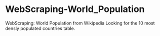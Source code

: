 # WebScraping-World_Population
WebScraping: World Population from Wikipedia
Looking for the 10 most densly populated countries table.
